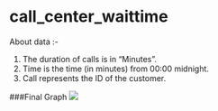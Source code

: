 # call_center_waittime
About data :-
1. The duration of calls is in “Minutes”.
2. Time is the time (in minutes) from 00:00 midnight.
3. Call represents the ID of the customer.

###Final Graph
<image src="waittime_vs_number_of_agents.png">